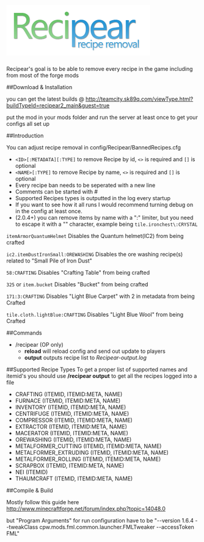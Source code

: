 [![image](src/main/resources/recipear.png)](http://www.minecraftforum.net/topic/1621605-)
==========
Recipear's goal is to be able to remove every recipe in the game including from most of the forge mods

##Download & Installation

you can get the latest builds @ http://teamcity.sk89q.com/viewType.html?buildTypeId=recipear2_main&guest=true

put the mod in your mods folder and run the server at least once to get your configs all set up

##Introduction

You can adjust recipe removal in config/Recipear/BannedRecipes.cfg

- `<ID>[:METADATA][:TYPE]` to remove Recipe by id, `<>` is required and `[]` is optional
- `<NAME>[:TYPE]` to remove Recipe by name, `<>` is required and `[]` is optional
- Every recipe ban needs to be seperated with a new line
- Comments can be started with #
- Supported Recipes types is outputted in the log every startup
- If you want to see how it all runs I would recommend turning debug on in the config at least once.
- (2.0.4+) you can remove items by name with a ":" limiter, but you need to escape it with a "\" character, example being `tile.ironchest\:CRYSTAL`

`itemArmorQuantumHelmet` 
Disables the Quantum helmet(IC2) from being crafted

`ic2.itemDustIronSmall:OREWASHING` 
Disables the ore washing recipe(s) related to "Small Pile of Iron Dust"

`58:CRAFTING` 
Disables "Crafting Table" from being crafted

`325` or `item.bucket`
Disables "Bucket" from being crafted

`171:3:CRAFTING` 
Disables "Light Blue Carpet" with 2 in metadata from being Crafted

`tile.cloth.lightBlue:CRAFTING`
Disables "Light Blue Wool" from being Crafted

##Commands

- /recipear (OP only)
  - **reload** will reload config and send out update to players
  - **output** outputs recipe list to *Recipear-output.log*

##Supported Recipe Types
To get a proper list of supported names and itemid's you should use **/recipear output** to get all the recipes logged into a file

- CRAFTING (ITEMID, ITEMID:META, NAME)
- FURNACE (ITEMID, ITEMID:META, NAME)
- INVENTORY (ITEMID, ITEMID:META, NAME)
- CENTRIFUGE (ITEMID, ITEMID:META, NAME)
- COMPRESSOR (ITEMID, ITEMID:META, NAME)
- EXTRACTOR (ITEMID, ITEMID:META, NAME)
- MACERATOR (ITEMID, ITEMID:META, NAME)
- OREWASHING (ITEMID, ITEMID:META, NAME)
- METALFORMER_CUTTING (ITEMID, ITEMID:META, NAME)
- METALFORMER_EXTRUDING (ITEMID, ITEMID:META, NAME)
- METALFORMER_ROLLING (ITEMID, ITEMID:META, NAME)
- SCRAPBOX (ITEMID, ITEMID:META, NAME)
- NEI (ITEMID)
- THAUMCRAFT (ITEMID, ITEMID:META, NAME)

##Compile & Build

Mostly follow this guide here
http://www.minecraftforge.net/forum/index.php?topic=14048.0

but "Program Arguments" for run configuration have to be "--version 1.6.4 --tweakClass cpw.mods.fml.common.launcher.FMLTweaker --accessToken FML"
